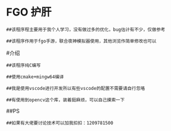 # FGO 护肝

	##该程序程主要用于我个人学习，没有做过多的优化，bug估计有不少，仅做参考
	
	##该程序作用于fgo手游，联合夜神模拟器使用，其他浏览作简单修改也可以

#介绍

	##该程序纯C编写
	
	##使用cmake+mingw64编译
	
	##我是使用vscode进行开发所以有些vscode的配置不需要请自行忽咯
	
	##有使用到opencv这个库，装着挺麻烦，可以自己摸索一下

##PS

	##如果有大佬要讨论技术可以加我扣扣：1209781500
